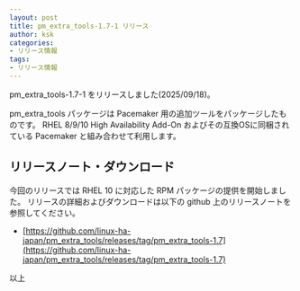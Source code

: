 ```yaml
---
layout: post
title: pm_extra_tools-1.7-1 リリース
author: ksk
categories:
- リリース情報
tags:
- リリース情報
---
```


pm_extra_tools-1.7-1 をリリースしました(2025/09/18)。

pm_extra_tools パッケージは Pacemaker 用の追加ツールをパッケージしたものです。
RHEL 8/9/10 High Availability Add-On およびその互換OSに同梱されている Pacemaker と組み合わせて利用します。

## リリースノート・ダウンロード

今回のリリースでは RHEL 10 に対応した RPM パッケージの提供を開始しました。
リリースの詳細およびダウンロードは以下の github 上のリリースノートを参照してください。


 * [https://github.com/linux-ha-japan/pm_extra_tools/releases/tag/pm_extra_tools-1.7](https://github.com/linux-ha-japan/pm_extra_tools/releases/tag/pm_extra_tools-1.7)


以上
